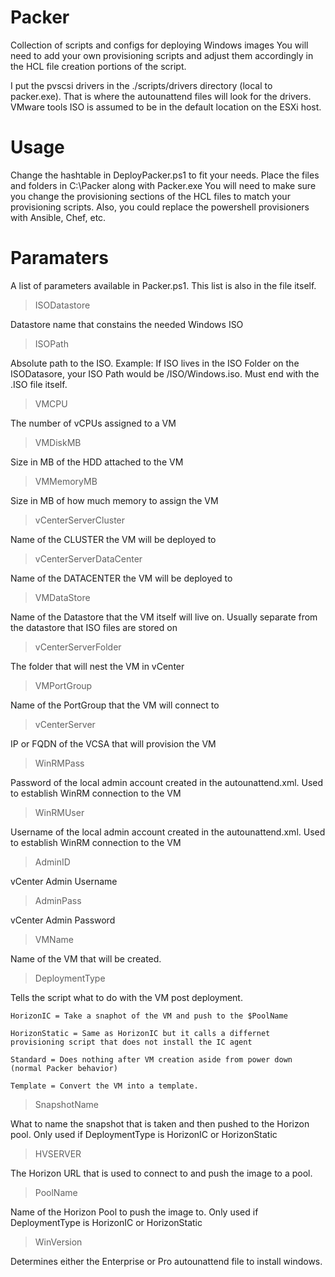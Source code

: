 # Packer
Collection of scripts and configs for deploying Windows images
You will need to add your own provisioning scripts and adjust them accordingly in the HCL file creation portions of the script.

I put the pvscsi drivers in the ./scripts/drivers directory (local to packer.exe). That is where the autounattend files will look for the drivers.
VMware tools ISO is assumed to be in the default location on the ESXi host.

# Usage
Change the hashtable in DeployPacker.ps1 to fit your needs. Place the files and folders in C:\Packer along with Packer.exe
You will need to make sure you change the provisioning sections of the HCL files to match your provisioning scripts.
Also, you could replace the powershell provisioners with Ansible, Chef, etc. 

# Paramaters
A list of parameters available in Packer.ps1. This list is also in the file itself. 

> ISODatastore

  Datastore name that constains the needed Windows ISO
	
> ISOPath
	
  Absolute path to the ISO. Example: If ISO lives in the ISO Folder on the ISODatasore, your ISO Path would be /ISO/Windows.iso. Must end with the .ISO file itself.
	
> VMCPU
	
  The number of vCPUs assigned to a VM

> VMDiskMB

  Size in MB of the HDD attached to the VM

> VMMemoryMB

  Size in MB of how much memory to assign the VM

> vCenterServerCluster

Name of the CLUSTER the VM will be deployed to

> vCenterServerDataCenter

  Name of the DATACENTER the VM will be deployed to

> VMDataStore

  Name of the Datastore that the VM itself will live on. Usually separate from the datastore that ISO files are stored on

> vCenterServerFolder

  The folder that will nest the VM in vCenter

> VMPortGroup

  Name of the PortGroup that the VM will connect to

> vCenterServer

  IP or FQDN of the VCSA that will provision the VM

> WinRMPass

  Password of the local admin account created in the autounattend.xml. Used to establish WinRM connection to the VM

> WinRMUser

  Username of the local admin account created in the autounattend.xml. Used to establish WinRM connection to the VM

> AdminID

  vCenter Admin Username

> AdminPass

  vCenter Admin Password

> VMName

  Name of the VM that will be created.

> DeploymentType

  Tells the script what to do with the VM post deployment. 
	
    HorizonIC = Take a snaphot of the VM and push to the $PoolName
	 
    HorizonStatic = Same as HorizonIC but it calls a differnet provisioning script that does not install the IC agent
	 
    Standard = Does nothing after VM creation aside from power down (normal Packer behavior)
	 
    Template = Convert the VM into a template. 

> SnapshotName

  What to name the snapshot that is taken and then pushed to the Horizon pool. Only used if DeploymentType is HorizonIC or HorizonStatic

> HVSERVER
  
  The Horizon URL that is used to connect to and push the image to a pool.

> PoolName

  Name of the Horizon Pool to push the image to. Only used if DeploymentType is HorizonIC or HorizonStatic

> WinVersion

  Determines either the Enterprise or Pro autounattend file to install windows. 
